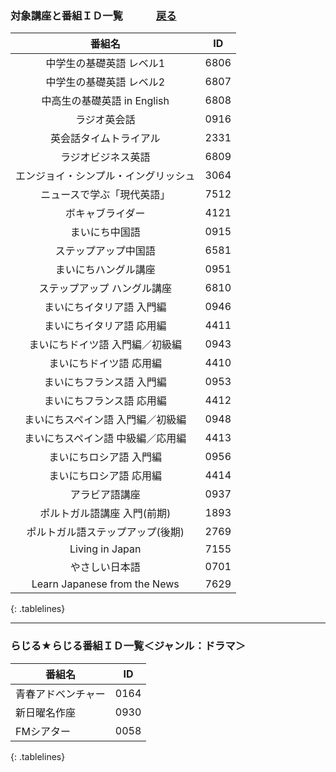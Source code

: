 ### 対象講座と番組ＩＤ一覧　　　    [戻る](https://csreviser.github.io/CS-English/CS2/) 
<style>
.tablelines table, .tablelines td, .tablelines th {
        border: 1px solid black;
        }
</style>

|番組名|ID|
|:-------------:|:-------------:|
|中学生の基礎英語 レベル1|6806|
| 中学生の基礎英語 レベル2 |	6807 |
| 中高生の基礎英語 in English |	6808 | 
| ラジオ英会話 |	0916 |
| 英会話タイムトライアル |	2331 |
| ラジオビジネス英語 |	6809 |
| エンジョイ・シンプル・イングリッシュ |	3064 |
| ニュースで学ぶ「現代英語」| 	7512 |
| ボキャブライダー |	4121 |
| まいにち中国語 |	0915 |
| ステップアップ中国語 | 	6581 |
| まいにちハングル講座 |	0951 |
| ステップアップ ハングル講座 | 	6810 |
| まいにちイタリア語 入門編 | 	0946 |
| まいにちイタリア語 応用編 |	4411 |
| まいにちドイツ語 入門編／初級編 |	0943 |
| まいにちドイツ語 応用編 |	4410 |
| まいにちフランス語 入門編  |	0953 |
| まいにちフランス語 応用編  |	4412 |
| まいにちスペイン語 入門編／初級編 |	0948 |
| まいにちスペイン語 中級編／応用編 |	4413 |
| まいにちロシア語 入門編 	| 0956 |
| まいにちロシア語 応用編 	|4414 |
| アラビア語講座 |	0937 |
| ポルトガル語講座 入門(前期) |	1893 |
| ポルトガル語ステップアップ(後期)  | 	2769 |
| Living in Japan | 7155 |
| やさしい日本語  | 0701 |
| Learn Japanese from the News  | 7629 |
{: .tablelines}

***

### らじる★らじる番組ＩＤ一覧＜ジャンル：ドラマ＞
<style>
.tablelines table, .tablelines td, .tablelines th {
        border: 1px solid black;
        }
</style>
| 番組名  |	ID |
| ------------- | ------------- |
|青春アドベンチャー | 0164 |
|新日曜名作座 | 0930 |
|FMシアター | 0058 |
{: .tablelines}
